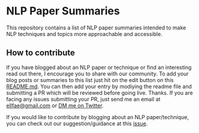 # NLP Paper Summaries
This repository contains a list of NLP paper summaries intended to make NLP techniques and topics more approachable and accessible. 

## How to contribute
If you have blogged about an NLP paper or technique or find an interesting read out there, I encourage you to share with our community. To add your blog posts or summaries to this list just hit on the edit button on this [README.md](https://github.com/dair-ai/nlp_paper_summaries/blob/master/README.md). You can then add your entry by modiying the readme file and submitting a PR which will be reviewed before going live. Thanks. If you are facing any issues submitting your PR, just send me an email at ellfae@gmail.com or [DM me on Twitter](https://twitter.com/omarsar0).

If you would like to contribute by blogging about an NLP paper/technique, you can check out our suggestion/guidance at this [issue](https://github.com/dair-ai/dair-ai.github.io/issues/23). 



